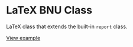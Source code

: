 # LaTeX BNU Class

LaTeX class that extends the built-in `report` class.

[View example](https://github.com/wopian/open-source-systems/blob/report/index.pdf)
